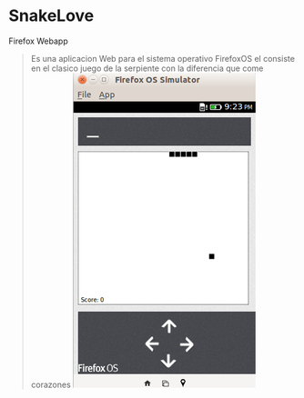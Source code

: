 SnakeLove
=========

Firefox Webapp
>Es una aplicacion Web para el sistema operativo 
FirefoxOS el consiste en el clasico juego de la 
serpiente con la diferencia que come corazones
![snake](/images/snakelove.png)